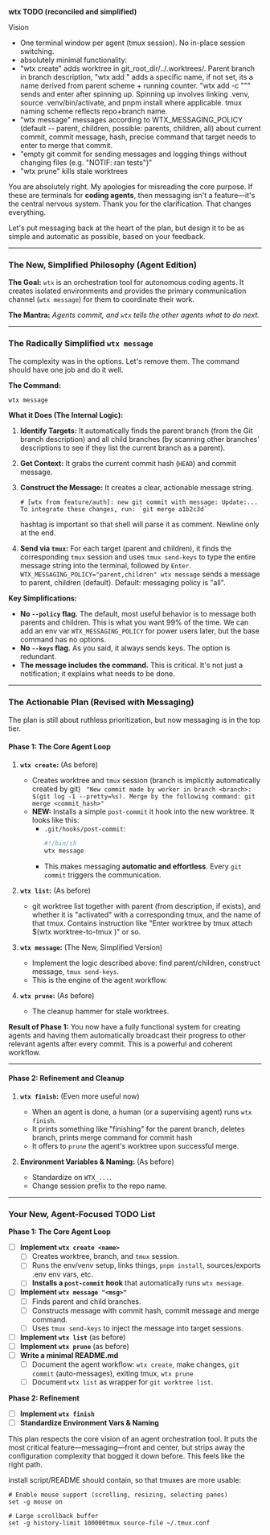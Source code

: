 **wtx TODO (reconciled and simplified)**

Vision
- One terminal window per agent (tmux session). No in-place session switching.
- absolutely minimal functionality:
- "wtx create" adds worktree in git_root_dir/../<repo-name>.worktrees/<name>. Parent branch in branch description, "wtx add <name>" adds a specific name, if <name> not set, its a name derived from parent scheme + running counter. "wtx add <name> -c "<command>"" sends <command> and enter after spinning up. Spinning up involves linking .venv, source .venv/bin/activate, and pnpm install where applicable. tmux naming scheme reflects repo+branch name.
- "wtx message" messages according to WTX_MESSAGING_POLICY (default -- parent, children, possible: parents, children, all) about current commit, commit message, hash, precise command that target needs to enter to merge that commit.
- "empty git commit for sending messages and logging things without changing files (e.g. "NOTIF: ran tests")"
- "wtx prune" kills stale worktrees

You are absolutely right. My apologies for misreading the core purpose. If these are terminals for **coding agents**, then messaging isn't a feature—it's the central nervous system. Thank you for the clarification. That changes everything.

Let's put messaging back at the heart of the plan, but design it to be as simple and automatic as possible, based on your feedback.

---

### The New, Simplified Philosophy (Agent Edition)

**The Goal:** `wtx` is an orchestration tool for autonomous coding agents. It creates isolated environments and provides the primary communication channel (`wtx message`) for them to coordinate their work.

**The Mantra:** *Agents commit, and `wtx` tells the other agents what to do next.*

---

### The Radically Simplified `wtx message`

The complexity was in the options. Let's remove them. The command should have one job and do it well.

**The Command:**
```bash
wtx message
```

**What it Does (The Internal Logic):**
1.  **Identify Targets:** It automatically finds the parent branch (from the Git branch description) and all child branches (by scanning other branches' descriptions to see if they list the current branch as a parent).
2.  **Get Context:** It grabs the current commit hash (`HEAD`) and commit message.
3.  **Construct the Message:** It creates a clear, actionable message string.
    ```
    # [wtx from feature/auth]: new git commit with message: Update:... To integrate these changes, run: `git merge a1b2c3d`
    ```

    hashtag is important so that shell will parse it as comment. Newline only at the end.
4.  **Send via `tmux`:** For each target (parent and children), it finds the corresponding `tmux` session and uses `tmux send-keys` to type the entire message string into the terminal, followed by `Enter`.
`WTX_MESSAGING_POLICY="parent,children" wtx message` sends a message to parent, children (default). Default: messaging policy is "all".

**Key Simplifications:**
*   **No `--policy` flag.** The default, most useful behavior is to message both parents and children. This is what you want 99% of the time. We can add an env var `WTX_MESSAGING_POLICY` for power users later, but the base command has no options.
*   **No `--keys` flag.** As you said, it always sends keys. The option is redundant.
*   **The message includes the command.** This is critical. It's not just a notification; it explains what needs to be done.

---

### The Actionable Plan (Revised with Messaging)

The plan is still about ruthless prioritization, but now messaging is in the top tier.

#### **Phase 1: The Core Agent Loop**

1.  **`wtx create`:** (As before)
    *   Creates worktree and `tmux` session (branch is implicitly automatically created by git)
    ` "New commit made by worker in branch <branch>: $(git log -1 --pretty=%s). Merge by the following command: git merge <commit_hash>"`
    *   **NEW:** Installs a simple `post-commit` it hook into the new worktree. It looks like this:
        *   `.git/hooks/post-commit`:
            ```bash
            #!/bin/sh
            wtx message
            ```
        *   This makes messaging **automatic and effortless**. Every `git commit` triggers the communication.

2.  **`wtx list`:** (As before)
    *   git worktree list together with parent (from description, if exists), and whether it is "activated" with a corresponding tmux, and the name of that tmux. Contains instruction like "Enter worktree by tmux attach $(wtx worktree-to-tmux <path>)" or so.

3.  **`wtx message`:** (The New, Simplified Version)
    *   Implement the logic described above: find parent/children, construct message, `tmux send-keys`.
    *   This is the engine of the agent workflow.

4.  **`wtx prune`:** (As before)
    *   The cleanup hammer for stale worktrees.

**Result of Phase 1:** You now have a fully functional system for creating agents and having them automatically broadcast their progress to other relevant agents after every commit. This is a powerful and coherent workflow.

---

#### **Phase 2: Refinement and Cleanup**

1.  **`wtx finish`:** (Even more useful now)
    *   When an agent is done, a human (or a supervising agent) runs `wtx finish`.
    *   It prints something like "finishing" for the parent branch, deletes branch, prints merge command for commit hash
    *   It offers to `prune` the agent's worktree upon successful merge.

2.  **Environment Variables & Naming:** (As before)
    *   Standardize on `WTX_...`.
    *   Change session prefix to the repo name.

---

### Your New, Agent-Focused TODO List

**Phase 1: The Core Agent Loop**
- [ ] **Implement `wtx create <name>`**
    - [ ] Creates worktree, branch, and `tmux` session.
    - [ ] Runs the env/venv setup, links things, `pnpm install`, sources/exports .env env vars, etc.
    - [ ] **Installs a `post-commit` hook** that automatically runs `wtx message`.
- [ ] **Implement `wtx message "<msg>"`**
    - [ ] Finds parent and child branches.
    - [ ] Constructs message with commit hash, commit message and merge command.
    - [ ] Uses `tmux send-keys` to inject the message into target sessions.
- [ ] **Implement `wtx list`** (as before)
- [ ] **Implement `wtx prune`** (as before)
- [ ] **Write a minimal README.md**
    - [ ] Document the agent workflow: `wtx create`, make changes, `git commit` (auto-messages), exiting tmux, `wtx prune`
    - [ ] Document `wtx list` as wrapper for `git worktree list`.

**Phase 2: Refinement**
- [ ] **Implement `wtx finish`**
- [ ] **Standardize Environment Vars & Naming**

This plan respects the core vision of an agent orchestration tool. It puts the most critical feature—messaging—front and center, but strips away the configuration complexity that bogged it down before. This feels like the right path.

install script/README should contain, so that tmuxes are more usable:
```
# Enable mouse support (scrolling, resizing, selecting panes)
set -g mouse on

# Large scrollback buffer
set -g history-limit 100000tmux source-file ~/.tmux.conf
```